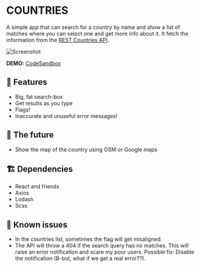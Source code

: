 # COUNTRIES

A simple app that can search for a country by name and show
a list of matches where you can select one and get more info
about it. It fetch the information from the [REST Countries API](https://restcountries.eu).

![Screenshot](https://i.imgur.com/47X69LR.png "Countries screenshot")

**DEMO:** [CodeSandbox](https://codesandbox.io/s/lively-breeze-olv07)

## 🍑 Features

- Big, fat search-box
- Get results as you type
- Flags!
- Inaccurate and unuseful error messages!

## 🚀 The future

- Show the map of the country using OSM or Google maps

## 🏗 Dependencies

- React and friends
- Axios
- Lodash
- Scss

## 👻 Known issues

- In the countries list, sometimes the flag will get misaligned.
- The API will throw a 404 if the search query has no matches.
  This will raise an error notification and scare my poor users.
  Possible fix: Disable the notification (B-but, what if we
  get a real error??).
